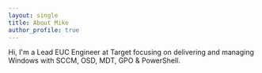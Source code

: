 ```yaml
---
layout: single
title: About Mike
author_profile: true
---
```


Hi, I'm a Lead EUC Engineer at Target focusing on delivering and managing Windows with SCCM, OSD, MDT, GPO & PowerShell.
